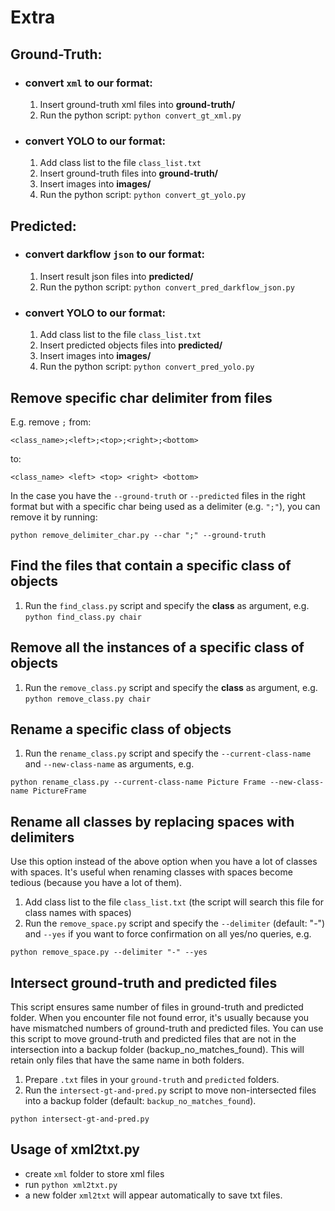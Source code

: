 # Extra

## Ground-Truth:
- ### convert `xml` to our format:

    1) Insert ground-truth xml files into **ground-truth/**
    2) Run the python script: `python convert_gt_xml.py`

- ### convert YOLO to our format:

    1) Add class list to the file `class_list.txt`
    2) Insert ground-truth files into **ground-truth/**
    3) Insert images into **images/**
    4) Run the python script: `python convert_gt_yolo.py`

## Predicted:
- ### convert darkflow `json` to our format:

    1) Insert result json files into **predicted/**
    2) Run the python script: `python convert_pred_darkflow_json.py`

- ### convert YOLO to our format:

    1) Add class list to the file `class_list.txt`
    2) Insert predicted objects files into **predicted/**
    3) Insert images into **images/**
    4) Run the python script: `python convert_pred_yolo.py`

## Remove specific char delimiter from files

E.g. remove `;` from:

`<class_name>;<left>;<top>;<right>;<bottom>`

to:

`<class_name> <left> <top> <right> <bottom>`

In the case you have the `--ground-truth` or `--predicted` files in the right format but with a specific char being used as a delimiter (e.g. `";"`), you can remove it by running:

`python remove_delimiter_char.py --char ";" --ground-truth`

## Find the files that contain a specific class of objects

1) Run the `find_class.py` script and specify the **class** as argument, e.g.
`python find_class.py chair`

## Remove all the instances of a specific class of objects

1) Run the `remove_class.py` script and specify the **class** as argument, e.g.
`python remove_class.py chair`

## Rename a specific class of objects

1) Run the `rename_class.py` script and specify the `--current-class-name` and `--new-class-name` as arguments, e.g.

`python rename_class.py --current-class-name Picture Frame --new-class-name PictureFrame`

## Rename all classes by replacing spaces with delimiters
Use this option instead of the above option when you have a lot of classes with spaces.
It's useful when renaming classes with spaces become tedious (because you have a lot of them).

1) Add class list to the file `class_list.txt` (the script will search this file for class names with spaces)
2) Run the `remove_space.py` script and specify the `--delimiter` (default: "-") and `--yes` if you want to force confirmation on all yes/no queries, e.g.

`python remove_space.py --delimiter "-" --yes`

## Intersect ground-truth and predicted files
This script ensures same number of files in ground-truth and predicted folder.
When you encounter file not found error, it's usually because you have
mismatched numbers of ground-truth and predicted files.
You can use this script to move ground-truth and predicted files that are
not in the intersection into a backup folder (backup_no_matches_found).
This will retain only files that have the same name in both folders.

1) Prepare `.txt` files in your `ground-truth` and `predicted` folders.
2) Run the `intersect-gt-and-pred.py` script to move non-intersected files into a backup folder (default: `backup_no_matches_found`).

`python intersect-gt-and-pred.py`

## Usage of xml2txt.py
- create ```xml``` folder to store xml files
- run 
`python xml2txt.py`
- a new folder ```xml2txt``` will appear automatically to save txt files.
